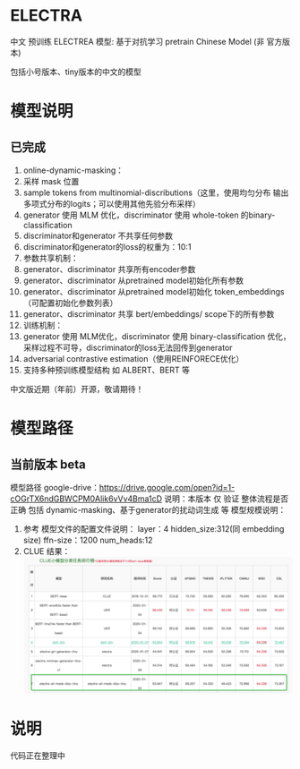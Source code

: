 # ELECTRA

中文 预训练 ELECTREA 模型: 基于对抗学习 pretrain Chinese Model
(非 官方版本)

包括小号版本、tiny版本的中文的模型
# 模型说明
## 已完成
1. online-dynamic-masking：
  1. 采样 mask 位置
  2. sample tokens from multinomial-discributions（这里，使用均匀分布 输出 多项式分布的logits；可以使用其他先验分布采样）
2. generator 使用 MLM 优化，discriminator 使用 whole-token 的binary-classification
3. discriminator和generator 不共享任何参数
4. discriminator和generator的loss的权重为：10:1
5. 参数共享机制：
  1. generator、discriminator 共享所有encoder参数
  2. generator、discriminator 从pretrained model初始化所有参数
  3. generator、discriminator 从pretrained model初始化 token_embeddings（可配置初始化参数列表）
  4. generator、discriminator 共享 bert/embeddings/ scope下的所有参数
6. 训练机制：
  1. generator 使用 MLM优化，discriminator 使用 binary-classification 优化，采样过程不可导，discriminator的loss无法回传到generator
  2. adversarial contrastive estimation（使用REINFORECE优化）
7. 支持多种预训练模型结构 如 ALBERT、BERT 等

中文版近期（年前）开源，敬请期待！
# 模型路径
## 当前版本 beta
模型路径 google-drive：https://drive.google.com/open?id=1-cOGrTX6ndGBWCPM0Alik6vVv4Bma1cD
说明：本版本 仅 验证 整体流程是否 正确 包括 dynamic-masking、基于generator的扰动词生成 等
模型规模说明：
1. 参考 模型文件的配置文件说明：
  layer：4
  hidden_size:312(同 embedding size)
  ffn-size：1200
  num_heads:12
2. CLUE 结果：
![image](http://github.com/CLUEbenchmark/ELECTRA/blob/master/images/electra_tiny_beta_all_mask.png)



# 说明
代码正在整理中

